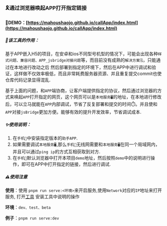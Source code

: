 ### 🎗️通过浏览器唤起APP打开指定链接

#### 🔗DEMO：[https://mahoushaojo.github.io/callApp/index.html](https://mahoushaojo.github.io/callApp/index.html)

##### 🧰该工具的作用：

​	基于APP嵌入H5的项目，在安卓和ios不同型号机型的情况下，可能会出现各种`样式问题、兼容问题、APP_jsbridge对接问题`等，而目前没有成熟的`解决方案🗒️`，只能通过在本地进行改动之后 然后部署到指定的环境下，然后在APP中进行调试和验证，这样做不仅效率极低，而且非常耗费服务器资源、并且重复提交commit也使仓库代码记录显得混乱.

​	基于上面的问题，和`APP`端协商，让客户端提供指定的协议，然后通过浏览器的方式来唤起`APP`打开指定的网页，这个网页可以是`本地服务🖥️`的地址，在本地进行修改后，可以立马就能在`APP`内部调试，节省了反复部署和提交的时间⏱️。并且使和`APP`对接`jsBridge`更加方便。能够有效的提升开发效率，节省调试成本.

##### ✨使用说明：

1. 在`手机📱`中安装指定版本的`助手APP`.
2. 如果需要调试`本地服务🖥️`,那么`手机📱`无线网需要和`本地服务🖥️`在同一个局域网内，并且可以通过`ping ip`的方式互相获取到对方.
3. 在`手机📱`默认浏览器中打开本项目`demo`地址，然后按照`demo`中的说明进行操作，即可在APP中打开指定的链接，然后进行调试.

##### ⚠️使用注意

​**使用**：使用 `pnpm run serve:<环境>`来开启服务,使用`Network`对应的`IP`地址来打开服务, 打开[工具](https://mahoushaojo.github.io/callApp/index.html) 安装工具中说明的操作

**环境**：`dev、test、beta`

**例子**：`pnpm run serve:dev`

